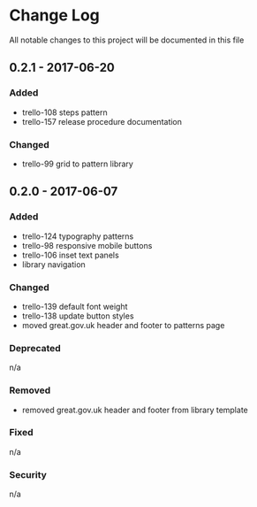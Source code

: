 # Change Log
<!-- http://keepachangelog.com/en/0.3.0/ -->
All notable changes to this project will be documented in this file

<!-- ## [Unreleased]
### Added
n/a

### Changed
n/a

### Deprecated
n/a

### Removed
n/a

### Fixed
n/a

### Security
n/a -->

## 0.2.1 - 2017-06-20
### Added
* trello-108 steps pattern
* trello-157 release procedure documentation
### Changed
* trello-99 grid to pattern library

## 0.2.0 - 2017-06-07
### Added
* trello-124 typography patterns
* trello-98 responsive mobile buttons
* trello-106 inset text panels
* library navigation
### Changed
* trello-139 default font weight
* trello-138 update button styles
* moved great.gov.uk header and footer to patterns page
### Deprecated
n/a

### Removed
* removed great.gov.uk header and footer from library template
### Fixed
n/a

### Security
n/a
